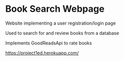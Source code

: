 # Book Search Webpage

Website implementing a user registration/login page

Used to search for and review books from a database

Implements GoodReadsApi to rate books

https://project1ed.herokuapp.com/
